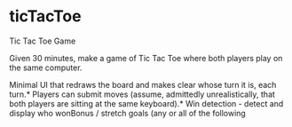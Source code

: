 # ticTacToe
Tic Tac Toe Game

Given 30 minutes, make a game of Tic Tac Toe where both players play on the same computer.

Minimal UI that redraws the board and makes clear whose turn it is, each turn.* Players can submit moves (assume, admittedly unrealistically, that both players are sitting at the same keyboard).* Win detection - detect and display who wonBonus / stretch goals (any or all of the following
